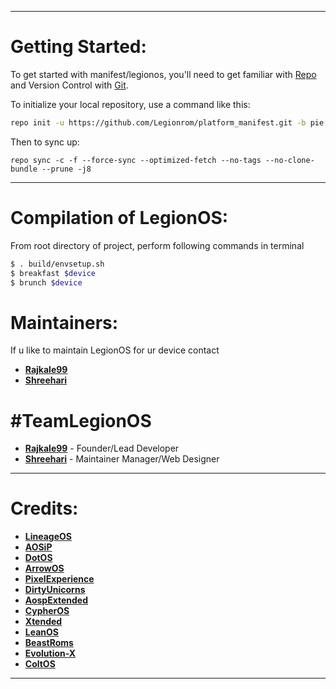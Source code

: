 ---------------------------------------------------------------------------------------
 Getting Started:
 ==============

To get started with manifest/legionos, you'll need to get familiar with [Repo](https://source.android.com/source/using-repo.html) and Version Control with [Git](https://source.android.com/source/version-control.html).

To initialize your local repository, use a command like this:

```bash
repo init -u https://github.com/Legionrom/platform_manifest.git -b pie

```

Then to sync up:

```
repo sync -c -f --force-sync --optimized-fetch --no-tags --no-clone-bundle --prune -j8
```

---------------------------------------------------------------------------------------
 Compilation of  LegionOS:
 ==================

From root directory of project, perform following commands in terminal

```bash
$ . build/envsetup.sh
$ breakfast $device
$ brunch $device
```


 Maintainers:
 ================

 If u like to maintain LegionOS for ur device contact
 * [**Rajkale99**](https://t.me/rajkale99)
 * [**Shreehari**](https://t.me/cult_of_kosmos)

 #TeamLegionOS
 ===============

 * [**Rajkale99**](https://t.me/rajkale99) - Founder/Lead Developer
 * [**Shreehari**](https://t.me/cult_of_kosmos) - Maintainer Manager/Web Designer
---------------------------------------------------------------------------------------
 Credits:
 =======

 * [**LineageOS**](https://github.com/LineageOS)
 * [**AOSiP**](https://github.com/AOSiP)
 * [**DotOS**](https://github.com/DotOS)
 * [**ArrowOS**](https://github.com/ArrowOS)
 * [**PixelExperience**](https://github.com/PixelExperience)
 * [**DirtyUnicorns**](https://github.com/dirtyunicorns)
 * [**AospExtended**](https://github.com/AospExtended)
 * [**CypherOS**](https://github.com/CypherOS)
 * [**Xtended**](https://github.com/Xtended-Pie)
 * [**LeanOS**](https://github.com/LeanOS-Project)
 * [**BeastRoms**](https://github.com/BeastRoms)
 * [**Evolution-X**](https://github.com/Evolution-X)
 * [**ColtOS**](https://github.com/Colt-Enigma)

---------------------------------------------------------------------------------------

